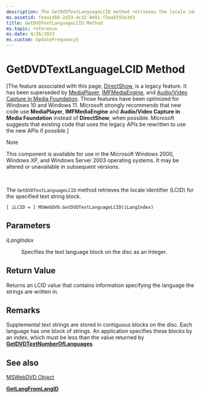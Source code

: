 ```yaml
---
description: The GetDVDTextLanguageLCID method retrieves the locale identifier (LCID) for the specified text string block.
ms.assetid: feaa1db8-2d33-4c32-8491-f3aa5555e3d3
title: GetDVDTextLanguageLCID Method
ms.topic: reference
ms.date: 4/26/2023
ms.custom: UpdateFrequency5
---
```


# GetDVDTextLanguageLCID Method

\[The feature associated with this page, [DirectShow](/windows/win32/directshow/directshow), is a legacy feature. It has been superseded by [MediaPlayer](/uwp/api/Windows.Media.Playback.MediaPlayer), [IMFMediaEngine](/windows/win32/api/mfmediaengine/nn-mfmediaengine-imfmediaengine), and [Audio/Video Capture in Media Foundation](windows/win32/medfound/audio-video-capture-in-media-foundation). Those features have been optimized for Windows 10 and Windows 11. Microsoft strongly recommends that new code use **MediaPlayer**, **IMFMediaEngine** and **Audio/Video Capture in Media Foundation** instead of **DirectShow**, when possible. Microsoft suggests that existing code that uses the legacy APIs be rewritten to use the new APIs if possible.\]

> [!Note]  
> This component is available for use in the Microsoft Windows 2000, Windows XP, and Windows Server 2003 operating systems. It may be altered or unavailable in subsequent versions.

 

The `GetDVDTextLanguageLCID` method retrieves the locale identifier (LCID) for the specified text string block.

``` syntax
[ iLCID = ] MSWebDVD.GetDVDTextLanguageLCID(iLangIndex)
```

## Parameters

<dl> <dt>

<span id="iLangIndex"></span><span id="ilangindex"></span><span id="ILANGINDEX"></span>*iLangIndex*
</dt> <dd>

Specifies the text language block on the disc as an Integer.

</dd> </dl>

## Return Value

Returns an LCID value that contains information specifying the language the strings are written in.

## Remarks

Supplemental text strings are stored in contiguous blocks on the disc. Each language has one block of strings. An application specifies these blocks by an index, which must be less than the value returned by [**GetDVDTextNumberOfLanguages**](getdvdtextnumberoflanguages-method.md).

## See also

<dl> <dt>

[MSWebDVD Object](mswebdvd-object.md)
</dt> <dt>

[**GetLangFromLangID**](getlangfromlangid-method.md)
</dt> </dl>

 

 



